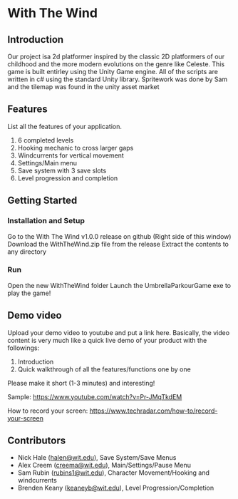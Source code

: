 # With The Wind

## Introduction

Our project isa 2d platformer inspired by the classic 2D platformers of our childhood and the more modern evolutions on the genre like Celeste.
This game is built entirley using the Unity Game engine. All of the scripts are written in c# using the standard Unity library. Spritework was done by Sam and the tilemap was found in the unity asset market

## Features
List all the features of your application.
1. 6 completed levels
2. Hooking mechanic to cross larger gaps
3. Windcurrents for vertical movement
4. Settings/Main menu
5. Save system with 3 save slots
6. Level progression and completion

## Getting Started
### Installation and Setup
Go to the With The Wind v1.0.0 release on github (Right side of this window)
Download the WithTheWind.zip file from the release
Extract the contents to any directory

### Run
Open the new WithTheWind folder
Launch the UmbrellaParkourGame exe to play the game!

## Demo video

Upload your demo video to youtube and put a link here. Basically, the video content is very much like a quick live demo of your product with the followings:
1. Introduction
2. Quick walkthrough of all the features/functions one by one

Please make it short (1-3 minutes) and interesting!

Sample: https://www.youtube.com/watch?v=Pr-JMqTkdEM

How to record your screen: https://www.techradar.com/how-to/record-your-screen

## Contributors

* Nick Hale (halen@wit.edu), Save System/Save Menus
* Alex Creem (creema@wit.edu), Main/Settings/Pause Menu
* Sam Rubin (rubins1@wit.edu), Character Movement/Hooking and windcurrents
* Brenden Keany (keaneyb@wit.edu), Level Progression/Completion


